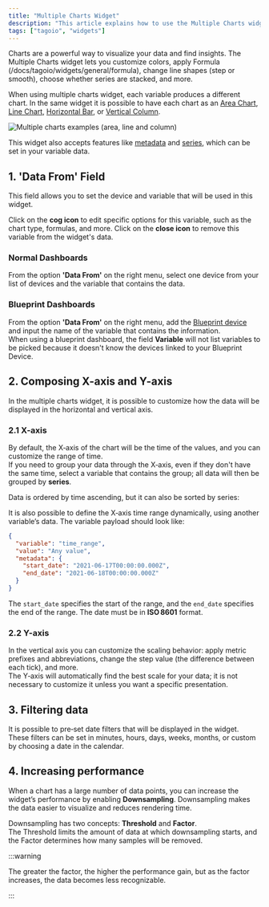 ```yaml
---
title: "Multiple Charts Widget"
description: "This article explains how to use the Multiple Charts widget in TagoIO, including how each variable can produce a different chart type, configurable options, and the Data From field used to select device and variable sources."
tags: ["tagoio", "widgets"]
---
```


Charts are a powerful way to visualize your data and find insights. The Multiple
Charts widget lets you customize colors, apply Formula
(/docs/tagoio/widgets/general/formula), change line shapes (step or smooth),
choose whether series are stacked, and more.

When using multiple charts widget, each variable produces a different chart. In
the same widget it is possible to have each chart as an
[Area Chart](/tagoio/widgets/charts/area-chart-widget.md),
[Line Chart](/tagoio/widgets/charts/line-chart-widget.md),
[Horizontal Bar](/tagoio/widgets/charts/horizontal-bar-widget.md), or
[Vertical Column](/tagoio/widgets/charts/vertical-column-widget.md).

![Multiple charts examples (area, line and column)](/docs_imagem/tagoio/multiple-charts-widget-2.png)

This widget also accepts features like
[metadata](/tagoio/devices/payload-parser/metadata.md) and
[series](/tagoio/devices/grouping-variables.md), which can be set in your
variable data.

## 1. 'Data From' Field

This field allows you to set the device and variable that will be used in this
widget.

Click on the **cog icon** to edit specific options for this variable, such as
the chart type, formulas, and more. Click on the **close icon** to remove this
variable from the widget's data.

### Normal Dashboards

From the option **'Data From'** on the right menu, select one device from your
list of devices and the variable that contains the data.

### Blueprint Dashboards

From the option **'Data From'** on the right menu, add the
[Blueprint device](/tagoio/devices/blueprint-devices-entities.md) and input the
name of the variable that contains the information.\
When using a blueprint dashboard, the field **Variable** will not list variables
to be picked because it doesn't know the devices linked to your Blueprint
Device.

## 2. Composing X-axis and Y-axis

In the multiple charts widget, it is possible to customize how the data will be
displayed in the horizontal and vertical axis.

### 2.1 X-axis

By default, the X‑axis of the chart will be the time of the values, and you can
customize the range of time.\
If you need to group your data through the X‑axis, even if they don't have the
same time, select a variable that contains the group; all data will then be
grouped by **series**.

<!-- Info icon placeholder: X-axis grouping example -->

Data is ordered by time ascending, but it can also be sorted by series:

<!-- Image temporarily disabled: Series sorting example - /cdn.elev.io/file/uploads/8Kr8tD8c3s2gigLME_FvaA_bT6A7DbPNHE1DBsJtJDw/c1IxSaBHG9OmIf4MOI9_tXqBo1IhruO5gcPnGdBbg5c/Captura%20de%20tela%20de%202021-06-22%2022-02-03-D7c.png -->

It is also possible to define the X‑axis time range dynamically, using another
variable’s data. The variable payload should look like:

```json
{
  "variable": "time_range",
  "value": "Any value",
  "metadata": {
    "start_date": "2021-06-17T00:00:00.000Z",
    "end_date": "2021-06-18T00:00:00.000Z"
  }
}
```

The `start_date` specifies the start of the range, and the `end_date` specifies
the end of the range. The date must be in **ISO 8601** format.

### 2.2 Y-axis

In the vertical axis you can customize the scaling behavior: apply metric
prefixes and abbreviations, change the step value (the difference between each
tick), and more.\
The Y‑axis will automatically find the best scale for your data; it is not
necessary to customize it unless you want a specific presentation.

<!-- Info icon placeholder: Y-axis configuration -->

## 3. Filtering data

It is possible to pre‑set date filters that will be displayed in the widget.
These filters can be set in minutes, hours, days, weeks, months, or custom by
choosing a date in the calendar.

<!-- Image temporarily disabled: Data filtering example - /cdn.elev.io/file/uploads/8Kr8tD8c3s2gigLME_FvaA_bT6A7DbPNHE1DBsJtJDw/oYbfUz7PUkwgxMRjS1ipZ3kdvTDoia_GebSxU26rBZs/chartFilterMultipleAxis-Dds.gif -->

## 4. Increasing performance

When a chart has a large number of data points, you can increase the widget’s
performance by enabling **Downsampling**. Downsampling makes the data easier to
visualize and reduces rendering time.

<!-- Image temporarily disabled: Downsampling example - /cdn.elev.io/file/uploads/8Kr8tD8c3s2gigLME_FvaA_bT6A7DbPNHE1DBsJtJDw/VHfKpB1Yo4XLOL1nWhQ5Ts6GjSLkrr9pM1weL4n7njk/chartDownsampling-Ukg.gif -->

Downsampling has two concepts: **Threshold** and **Factor**.\
The Threshold limits the amount of data at which downsampling starts, and the
Factor determines how many samples will be removed.

:::warning

The greater the factor, the higher the performance gain, but as the factor
increases, the data becomes less recognizable.

:::
